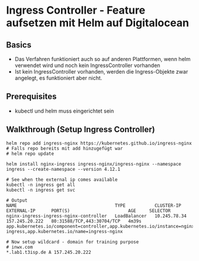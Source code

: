 # Ingress Controller - Feature aufsetzen mit Helm auf Digitalocean 

## Basics 

  * Das Verfahren funktioniert auch so auf anderen Plattformen, wenn helm verwendet wird und noch kein IngressController vorhanden
  * Ist kein IngressController vorhanden, werden die Ingress-Objekte zwar angelegt, es funktioniert aber nicht. 

## Prerequisites 

  * kubectl und helm muss eingerichtet sein 

## Walkthrough (Setup Ingress Controller) 

```
helm repo add ingress-nginx https://kubernetes.github.io/ingress-nginx
# Falls repo bereits mit add hinzugefügt war 
# helm repo update

helm install nginx-ingress ingress-nginx/ingress-nginx --namespace ingress --create-namespace --version 4.12.1

# See when the external ip comes available
kubectl -n ingress get all
kubectl -n ingress get svc
```


```
# Output  
NAME                                     TYPE           CLUSTER-IP     EXTERNAL-IP      PORT(S)                      AGE     SELECTOR
nginx-ingress-ingress-nginx-controller   LoadBalancer   10.245.78.34   157.245.20.222   80:31588/TCP,443:30704/TCP   4m39s   app.kubernetes.io/component=controller,app.kubernetes.io/instance=nginx-ingress,app.kubernetes.io/name=ingress-nginx

# Now setup wildcard - domain for training purpose 
# inwx.com
*.lab1.t3isp.de A 157.245.20.222 


```

